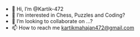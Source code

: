 - 👋 Hi, I’m @Kartik-472
- 👀 I’m interested in Chess, Puzzles and Coding?
- 💞️ I’m looking to collaborate on ...?
- 📫 How to reach me kartikmahajan472@gmail.com

<!---
Kartik-472/Kartik-472 is a ✨ special ✨ repository because its `README.md` (this file) appears on your GitHub profile.
You can click the Preview link to take a look at your changes.
--->
